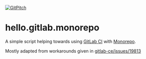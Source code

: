 [![GitPitch](https://gitpitch.com/assets/badge.svg)](https://gitpitch.com/awesome-inc/hello.gitlab.monorepo/master)

# hello.gitlab.monorepo

A simple script helping towards using [GitLab CI](https://docs.gitlab.com/ee/ci/yaml/) with [Monorepo](https://medium.com/@maoberlehner/monorepos-in-the-wild-33c6eb246cb9).

Mostly adapted from workarounds given in [gitlab-ce/issues/19813](https://gitlab.com/gitlab-org/gitlab-ce/issues/19813)
